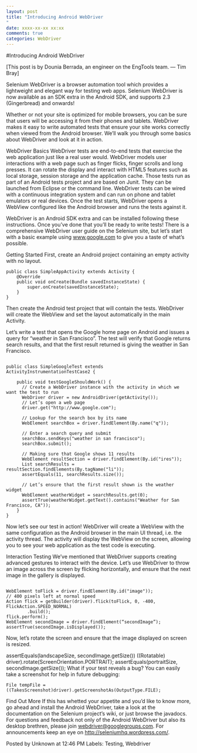 ```yaml
---
layout: post
title: "Introducing Android WebDriver
"
date: xxxx-xx-xx xx:xx
comments: true
categories: WebDriver
---
```


#Introducing Android WebDriver

[This post is by Dounia Berrada, an engineer on the EngTools team. — Tim Bray]

Selenium WebDriver is a browser automation tool which provides a lightweight and elegant way for testing web apps. Selenium WebDriver is now available as an SDK extra in the Android SDK, and supports 2.3 (Gingerbread) and onwards!

Whether or not your site is optimized for mobile browsers, you can be sure that users will be accessing it from their phones and tablets. WebDriver makes it easy to write automated tests that ensure your site works correctly when viewed from the Android browser. We’ll walk you through some basics about WebDriver and look at it in action.

WebDriver Basics
WebDriver tests are end-to-end tests that exercise the web application just like a real user would. WebDriver models user interactions with a web page such as finger flicks, finger scrolls and long presses. It can rotate the display and interact with HTML5 features such as local storage, session storage and the application cache. Those tests run as part of an Android tests project and are based on Junit. They can be launched from Eclipse or the command line. WebDriver tests can be wired with a continuous integration system and can run on phone and tablet emulators or real devices. Once the test starts, WebDriver opens a WebView configured like the Android browser and runs the tests against it.

WebDriver is an Android SDK extra and can be installed following these instructions. Once you’ve done that you’ll be ready to write tests! There is a comprehensive WebDriver user guide on the Selenium site, but let’s start with a basic example using www.google.com to give you a taste of what’s possible.

Getting Started
First, create an Android project containing an empty activity with no layout.

	public class SimpleAppActivity extends Activity {
    	@Override
    	public void onCreate(Bundle savedInstanceState) {
        	super.onCreate(savedInstanceState);
    	}
	}
	
Then create the Android test project that will contain the tests. WebDriver will create the WebView and set the layout automatically in the main Activity.

Let’s write a test that opens the Google home page on Android and issues a query for “weather in San Francisco”. The test will verify that Google returns search results, and that the first result returned is giving the weather in San Francisco.
<pre><code>
public class SimpleGoogleTest extends 		ActivityInstrumentationTestCase2<SimpleAppActivity> {

    public void testGoogleShouldWork() {
      // Create a WebDriver instance with the activity in which we want the test to run
      WebDriver driver = new AndroidDriver(getActivity());
      // Let’s open a web page
      driver.get("http://www.google.com");

      // Lookup for the search box by its name
      WebElement searchBox = driver.findElement(By.name("q"));

      // Enter a search query and submit
      searchBox.sendKeys("weather in san francisco");
      searchBox.submit();

      // Making sure that Google shows 11 results
      WebElement resultSection = driver.findElement(By.id("ires"));
      List<WebElement> searchResults = resultSection.findElements(By.tagName("li"));
      assertEquals(11, searchResults.size());

      // Let’s ensure that the first result shown is the weather widget
      WebElement weatherWidget = searchResults.get(0);
      assertTrue(weatherWidget.getText().contains("Weather for San Francisco, CA"));
    }
}
</code></pre>

Now let’s see our test in action! WebDriver will create a WebView with the same configuration as the Android browser in the main UI thread, i.e. the activity thread. The activity will display the WebView on the screen, allowing you to see your web application as the test code is executing.

Interaction Testing
We’ve mentioned that WebDriver supports creating advanced gestures to interact with the device. Let’s use WebDriver to throw an image across the screen by flicking horizontally, and ensure that the next image in the gallery is displayed.
<pre><code>
WebElement toFlick = driver.findElement(By.id("image"));
// 400 pixels left at normal speed
Action flick = getBuilder(driver).flick(toFlick, 0, -400, FlickAction.SPEED_NORMAL)
        .build();
flick.perform();
WebElement secondImage = driver.findElement(“secondImage”);
assertTrue(secondImage.isDisplayed());
</code></pre>

Now, let’s rotate the screen and ensure that the image displayed on screen is resized.

assertEquals(landscapeSize, secondImage.getSize())
((Rotatable) driver).rotate(ScreenOrientation.PORTRAIT);
assertEquals(portraitSize, secondImage.getSize());
What if your test reveals a bug? You can easily take a screenshot for help in future debugging:

	File tempFile = ((TakesScreenshot)driver).getScreenshotAs(OutputType.FILE);
Find Out More
If this has whetted your appetite and you’d like to know more, go ahead and install the Android WebDriver, take a look at the documentation on the Selenium project’s wiki, or just browse the javadocs. For questions and feedback not only of the Android WebDriver but also its desktop brethren, please join webdriver@googlegroups.com. For announcements keep an eye on http://seleniumhq.wordpress.com/.

Posted by Unknown at 12:46 PM
Labels: Testing, Webdriver